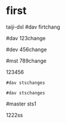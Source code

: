 # first
taiji-dxl
#dav firtchang

#dav 123change

#dev 456change

#mst 789change

123456

	#dav stschanges

	#dav stschanges

#master sts1

1222ss
